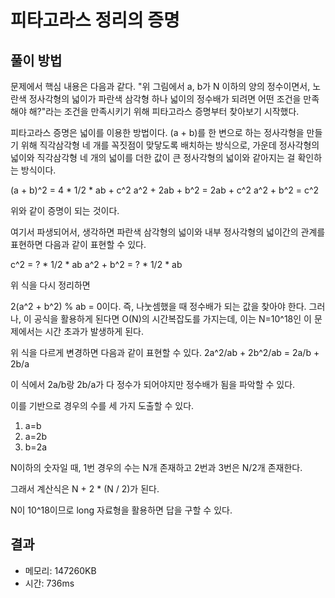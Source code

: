 # 피타고라스 정리의 증명

## 풀이 방법

문제에서 핵심 내용은 다음과 같다. "위 그림에서 a, b가 N 이하의 양의 정수이면서, 노란색 정사각형의 넓이가 파란색 삼각형 하나 넓이의 정수배가 되려면 어떤 조건을 만족해야 해?"라는 조건을 만족시키기 위해 피타고라스 증명부터 찾아보기 시작했다.

피타고라스 증명은 넓이를 이용한 방법이다. (a + b)를 한 변으로 하는 정사각형을 만들기 위해 직각삼각형 네 개를 꼭짓점이 맞닿도록 배치하는 방식으로, 가운데 정사각형의 넓이와 직각삼각형 네 개의 넓이를 더한 값이 큰 정사각형의 넓이와 같아지는 걸 확인하는 방식이다.

(a + b)^2 = 4 * 1/2 * ab + c^2
a^2 + 2ab + b^2 = 2ab + c^2
a^2 + b^2 = c^2

위와 같이 증명이 되는 것이다.

여기서 파생되어서, 생각하면 파란색 삼각형의 넓이와 내부 정사각형의 넓이간의 관계를 표현하면 다음과 같이 표현할 수 있다.

c^2 = ? * 1/2 * ab
a^2 + b^2 = ? * 1/2 * ab

위 식을 다시 정리하면

2(a^2 + b^2) % ab = 0이다.
즉, 나눗셈했을 때 정수배가 되는 값을 찾아야 한다.
그러나, 이 공식을 활용하게 된다면 O(N)의 시간복잡도를 가지는데, 이는 N=10^18인 이 문제에서는 시간 초과가 발생하게 된다.

위 식을 다르게 변경하면 다음과 같이 표현할 수 있다.
2a^2/ab + 2b^2/ab = 2a/b + 2b/a

이 식에서 2a/b랑 2b/a가 다 정수가 되어야지만 정수배가 됨을  파악할 수 있다.

이를 기반으로 경우의 수를 세 가지 도출할 수 있다.
1) a=b
2) a=2b
3) b=2a

N이하의 숫자일 때, 1번 경우의 수는 N개 존재하고 2번과 3번은 N/2개 존재한다.

그래서 계산식은 N + 2 * (N / 2)가 된다.

N이 10^18이므로 long 자료형을 활용하면 답을 구할 수 있다.

## 결과

- 메모리: 147260KB
- 시간: 736ms